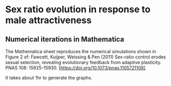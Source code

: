 # Sex ratio evolution in response to male attractiveness
## Numerical iterations in Mathematica

The Mathematica sheet reproduces the numerical simulations shown in Figure 2 of:
Fawcett, Kuijper, Weissing & Pen (2011) Sex-ratio control erodes sexual selection, revealing evolutionary feedback from adaptive plasticity. PNAS 108: 15925-15930. [https://doi.org/10.1073/pnas.1105721108]

It takes about 1hr to generate the graphs.


